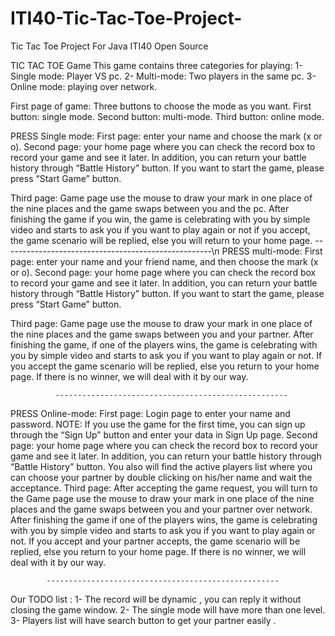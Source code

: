 # ITI40-Tic-Tac-Toe-Project-
Tic Tac Toe Project For Java ITI40 Open Source


TIC TAC TOE Game
This game contains three categories for playing:
1-	Single mode: Player VS pc. 
2-	Multi-mode: Two players in the same pc.
3-	Online mode: playing over network.

First page of game: 
Three buttons to choose the mode as you want.
First button: single mode.
Second button: multi-mode.
Third button: online mode.

PRESS Single mode:
 First page: enter your name and choose the mark (x or o).
Second page: your home page where you can check the record box to record your game and see it later. In addition, you can return your battle history through “Battle History” button.
If you want to start the game, please press “Start Game” button.

Third page: Game page use the mouse to draw your mark in one place of the nine places and the game swaps between you and the pc.
After finishing the game if you win, the game is celebrating with you by simple video and starts to ask you if you want to play again or not if you accept, the game scenario will be replied, else you will return to your home page.
              ----------------------------------------------------\n
PRESS multi-mode:
 First page: enter your name and your friend name, and then choose the mark (x or o).
Second page: your home page where you can check the record box to record your game and see it later. In addition, you can return your battle history through “Battle History” button.
If you want to start the game, please press “Start Game” button.

Third page: Game page use the mouse to draw your mark in one place of the nine places and the game swaps between you and your partner.
After finishing the game, if one of the players wins, the game is celebrating with you by simple video and starts to ask you if you want to play again or not. If you accept the game scenario will be replied, else you return to your home page.
If there is no winner, we will deal with it by our way.


              ----------------------------------------------------
PRESS Online-mode:
 First page: Login page to enter your name and password.
NOTE: If you use the game for the first time, you can sign up through the “Sign Up” button and enter your data in Sign Up page.
Second page: your home page where you can check the record box to record your game and see it later. In addition, you can return your battle history through “Battle History” button.
You also will find the active players list where you can choose your partner by double clicking on his/her name and wait the acceptance.
Third page: After accepting the game request, you will turn to the Game page use the mouse to draw your mark in one place of the nine places and the game swaps between you and your partner over network.
After finishing the game if one of the players wins, the game is celebrating with you by simple video and starts to ask you if you want to play again or not. If you accept and your partner accepts, the game scenario will be replied, else you return to your home page.
If there is no winner, we will deal with it by our way.

	        ----------------------------------------------------



Our TODO list :
1-	The record will be dynamic , you can reply it without closing the game window.
2-	The single mode will have  more than one level.
3-	Players list will have search button to get your partner easily .





